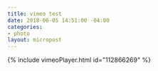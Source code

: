 ```yaml
---
title: vimeo test
date: 2018-06-05 14:51:00 -04:00
categories:
- photo
layout: micropost
---
```


{% include vimeoPlayer.html id="112866269" %}